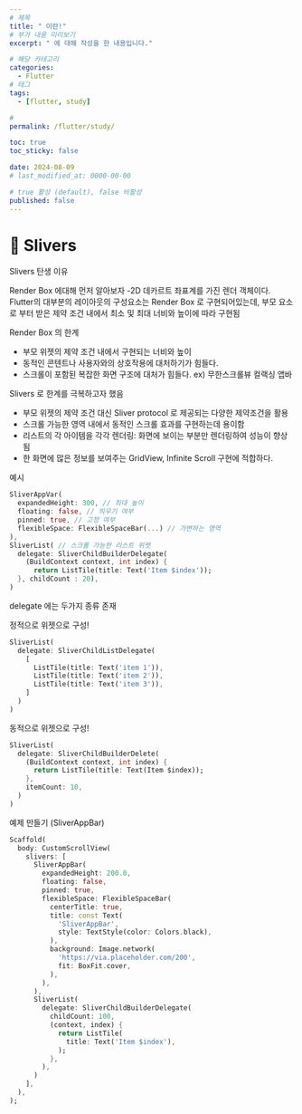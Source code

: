 ```yaml
---
# 제목
title: " 이란!"
# 부가 내용 미리보기
excerpt: " 에 대해 작성을 한 내용입니다."

# 해당 카테고리
categories:
  - Flutter
# 태그
tags:
  - [flutter, study]

#
permalink: /flutter/study/

toc: true
toc_sticky: false

date: 2024-08-09
# last_modified_at: 0000-00-00

# true 활성 (default), false 비활성
published: false
---
```


# 🦥 Slivers

Slivers 탄생 이유

Render Box 에대해 먼저 알아보자
-2D 데카르트 좌표계를 가진 렌더 객체이다.
Flutter의 대부분의 레이아웃의 구성요소는 Render Box 로 구현되어있는데,
부모 요소로 부터 받은 제약 조건 내에서 최소 및 최대 너비와 높이에 따라 구현됨

Render Box 의 한계

- 부모 위젯의 제약 조건 내에서 구현되는 너비와 높이
- 동적인 콘텐트나 사용자와의 상호작용에 대처하기가 힘들다.
- 스크롤이 포함된 복잡한 화면 구조에 대처가 힘들다. ex) 무한스크롤뷰 컬랙싱 앱바

Slivers
로 한계를 극복하고자 했음

- 부모 위젯의 제약 조건 대신 Sliver protocol 로 제공되는 다양한 제약조건을 활용
- 스크롤 가능한 영역 내에서 동적인 스크롤 효과를 구현하는데 용이함
- 리스트의 각 아이템을 각각 렌더링: 화면에 보이는 부분만 렌더링하여 성능이 향상됨
- 한 화면에 많은 정보를 보여주는 GridView, Infinite Scroll 구현에 적합하다.

예시

```dart
SliverAppVar(
  expandedHeight: 300, // 최대 높이
  floating: false, // 띄우기 여부
  pinned: true, // 고정 여부
  flexibleSpace: FlexibleSpaceBar(...) // 가변하는 영역
),
SliverList( // 스크롤 가능한 리스트 위젯
  delegate: SliverChildBuilderDelegate(
    (BuildContext context, int index) {
      return ListTile(title: Text('Item $index'));
  }, childCount : 20),
)
```

delegate 에는 두가지 종류 존재

정적으로 위젯으로 구성!

```dart
SliverList(
  delegate: SliverChildListDelegate(
    [
      ListTile(title: Text('item 1')),
      ListTile(title: Text('item 2')),
      ListTile(title: Text('item 3')),
    ]
  )
)
```

동적으로 위젯으로 구성!

```dart
SliverList(
  delegate: SliverChildBuilderDelete(
    (BuildContext context, int index) {
      return ListTile(title: Text(Item $index));
    },
    itemCount: 10,
  )
)
```

예제 만들기 (SliverAppBar)

```dart
Scaffold(
  body: CustomScrollView(
    slivers: [
      SliverAppBar(
        expandedHeight: 200.0,
        floating: false,
        pinned: true,
        flexibleSpace: FlexibleSpaceBar(
          centerTitle: true,
          title: const Text(
            'SliverAppBar',
            style: TextStyle(color: Colors.black),
          ),
          background: Image.network(
            'https://via.placeholder.com/200',
            fit: BoxFit.cover,
          ),
        ),
      ),
      SliverList(
        delegate: SliverChildBuilderDelegate(
          childCount: 100,
          (context, index) {
            return ListTile(
              title: Text('Item $index'),
            );
          },
        ),
      )
    ],
  ),
);
```
